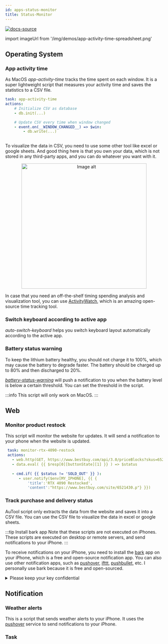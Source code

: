 ```yaml
---
id: apps-status-monitor
title: Status-Monitor
---
```


[![docs-source](https://img.shields.io/badge/source-eightshift--libs-blue?style=for-the-badge&logo=php&labelColor=2a2a2a)](https://github.com/infinum/eightshift-libs)

import imageUrl from '/img/demos/app-activity-time-spreadsheet.png'


## Operating System
### App activity time
As MacOS
*app-activity-time* tracks the time spent on each window. It is a super lightweight script that measures your activity time and saves the statistics to a CSV file.

```yaml
task: app-activity-time
actions:
    # Initialize CSV as database
    - db.init(...)

    # Update CSV every time when window changed
    - event.on(__WINDOW_CHANGED__) => $win:
        - db.write(...)
      
```

To visualize the data in CSV, you need to use some other tool like excel or google sheets. And good thing here is that you own your data, which is not stored in any third-party apps, and you can do whatever you want with it.


<p align="center">
    <img src={imageUrl} width="400px" alt="Image alt" />
</p>

In case that you need an off-the-shelf timing spending analysis and visualization tool, you can use [ActivityWatch](https://github.com/ActivityWatch/activitywatch), which is an amazing open-source time tracking tool. 
  

### Switch keyboard according to active app

*auto-switch-keyboard* helps you switch keyboard layout automatically according to the active app. 

### Battery status warning
To keep the lithium battery healthy, you should not charge it to 100%, which may cause the battery to degrade faster. The battery should be charged up to 80% and then discharged to 20%. 

[*battery-status-warning*](http://google.com) will push a notification to you when the battery level is below a certain threshold. You can set the threshold in the script.

:::info
This script will only work on MacOS.
:::


## Web
### Monitor product restock
This script will monitor the website for updates. It will send a notification to your phone when the website is updated.

```yaml
 task: monitor-rtx-4090-restock
 actions:
   - web.http(GET, https://www.bestbuy.com/api/3.0/priceBlocks?skus=6521430) => $resp
   - data.eval( {{ $resp[0][buttonState][1] }} ) => $status
   
   - cmd.if( {{ $status != 'SOLD_OUT' }} ):   
      - user.notify($env[MY_IPHONE], {{ {
          'title':'RTX 4090 Restocked', 
          'content':"https://www.bestbuy.com/site/6521430.p"} }})
```

### Track purchase and delivery status

AuTool script only extracts the data from the website and saves it into a CSV file. You can use the CSV file to visualize the data in excel or google sheets.


:::tip Install bark app
Note that these scripts are not executed on iPhones. These scripts are executed on desktop or remote servers, and send notifications to your iPhone.
:::

To receive notifications on your iPhone, you need to install the [bark](https://apps.apple.com/us/app/bark-customed-notifications/id1403753865) app on your iPhone, which is a free and open-source notification app. You can also use other notification apps, such as [pushover](https://pushover.net/), [ifttt](https://ifttt.com/), [pushbullet](https://www.pushbullet.com/), etc. I personally use bark because it is free and open-sourced.

<details>

<summary>Please keep your key confidential</summary>

People can use your key to send notifications to your phone. Please keep your key confidential.

</details>

## Notification
### Weather alerts
This is a script that sends weather alerts to your iPhone. It uses the [pushover](https://pushover.net/) service to send notifications to your iPhone.

### Task 

